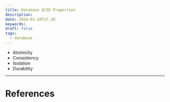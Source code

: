 ```yaml
---
title: Database ACID Properties
description: 
date: 2024-01-20T17:20
keywords: 
draft: false
tags:
  - database
---
```

- Atomicity
- Consistency
- Isolation
- Durability

---
# References
